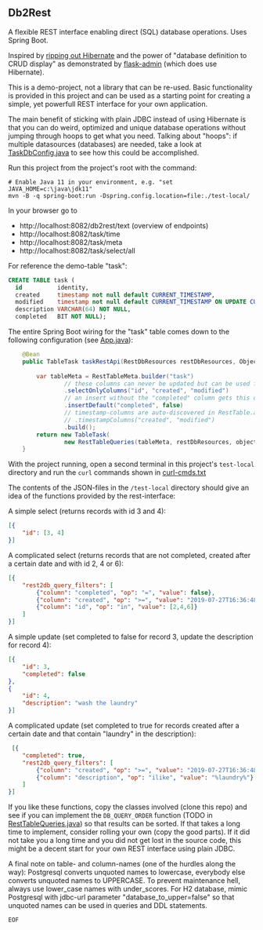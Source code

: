 Db2Rest
-------

A flexible REST interface enabling direct (SQL) database operations. Uses Spring Boot. 

Inspired by [ripping out Hibernate](https://dev.to/jillesvangurp/ripping-out-hibernate-and-going-native-jdbc-1lf2)
and the power of "database definition to CRUD display" as demonstrated by [flask-admin](https://github.com/flask-admin/flask-admin)
(which does use Hibernate).

This is a demo-project, not a library that can be re-used.
Basic functionality is provided in this project and can be used as a starting point 
for creating a simple, yet powerfull REST interface for your own application.

The main benefit of sticking with plain JDBC instead of using Hibernate
is that you can do weird, optimized and unique database operations 
without jumping through hoops to get what you need.
Talking about "hoops": if multiple datasources (databases) are needed,
take a look at [TaskDbConfig.java](./src/test/java/com/github/fwi/db2rest/TaskDbConfig.java)
to see how this could be accomplished.

Run this project from the project's root with the command:

	# Enable Java 11 in your environment, e.g. "set JAVA_HOME=c:\java\jdk11"
	mvn -B -q spring-boot:run -Dspring.config.location=file:./test-local/

In your browser go to

- http://localhost:8082/db2rest/text (overview of endpoints)
- http://localhost:8082/task/time
- http://localhost:8082/task/meta
- http://localhost:8082/task/select/all

For reference the demo-table "task":

```SQL
CREATE TABLE task (
  id          identity,
  created     timestamp not null default CURRENT_TIMESTAMP,
  modified    timestamp not null default CURRENT_TIMESTAMP ON UPDATE CURRENT_TIMESTAMP,
  description VARCHAR(64) NOT NULL,
  completed   BIT NOT NULL);
```

The entire Spring Boot wiring for the "task" table comes down to the following configuration 
(see [App.java](./src/main/java/com/github/fwi/db2restapp/App.java)):

```java
	@Bean
	public TableTask taskRestApi(RestDbResources restDbResources, ObjectMapper objectMapper) {
		
		var tableMeta = RestTableMeta.builder("task")
				// these columns can never be updated but can be used for selection of a record to update
				.selectOnlyColumns("id", "created", "modified")
				// an insert without the "completed" column gets this default value 
				.insertDefault("completed", false)
				// timestamp-columns are auto-discovered in RestTable.afterPropertiesSet()
				// .timestampColumns("created", "modified")
				.build();
		return new TableTask(
				new RestTableQueries(tableMeta, restDbResources, objectMapper));
	}
```

With the project running, open a second terminal in this project's `test-local` directory
and run the `curl` commands shown in [curl-cmds.txt](./test-local/curl-cmds.txt)

The contents of the JSON-files in the `/test-local` directory
should give an idea of the functions provided by the rest-interface:

A simple select (returns records with id 3 and 4):

```JSON
[{
	"id": [3, 4]
}]
```

A complicated select (returns records that are not completed, created after a certain date and with id 2, 4 or 6):

```JSON
[{
	"rest2db_query_filters": [
		{"column": "completed", "op": "=", "value": false},
		{"column": "created", "op": ">=", "value": "2019-07-27T16:36:48.035+0000"},
		{"column": "id", "op": "in", "value": [2,4,6]}
	]
}]
```

A simple update (set completed to false for record 3, update the description for record 4):

```JSON
[{
	"id": 3,
	"completed": false
},
{
	"id": 4,
	"description": "wash the laundry"
}]
```

A complicated update (set completed to true for records created after a certain date and that contain "laundry" in the description):

```JSON
 [{
	"completed": true,
	"rest2db_query_filters": [
		{"column": "created", "op": ">=", "value": "2019-07-27T16:36:48.035+0000"},
		{"column": "description", "op": "ilike", "value": "%laundry%"}
	]
}]
```

If you like these functions, copy the classes involved (clone this repo)
and see if you can implement the `DB_QUERY_ORDER` function
(TODO in [RestTableQueries.java](./src/main/java/com/github/fwi/db2rest/RestTableQueries.java))
so that results can be sorted. If that takes a long time to implement,
consider rolling your own (copy the good parts).
If it did not take you a long time and you did not get lost in the source code,
this might be a decent start for your own REST interface using plain JDBC.

A final note on table- and  column-names (one of the hurdles along the way):
Postgresql converts unquoted names to lowercase,
everybody else converts unquoted names to UPPERCASE.
To prevent maintenance hell, always use lower\_case names with under\_scores.
For H2 database, mimic Postgresql with jdbc-url parameter "database\_to\_upper=false"
so that unquoted names can be used in queries and DDL statements. 


`EOF`
